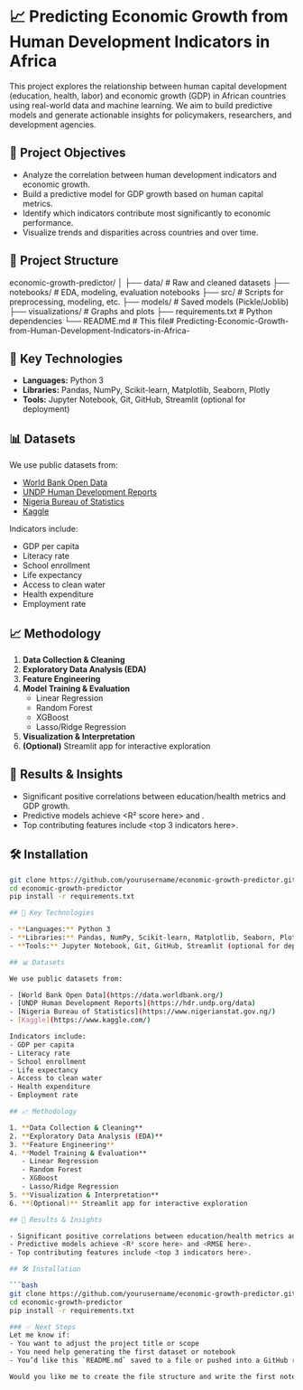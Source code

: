 # 📈 Predicting Economic Growth from Human Development Indicators in Africa

This project explores the relationship between human capital development (education, health, labor) and economic growth (GDP) in African countries using real-world data and machine learning. We aim to build predictive models and generate actionable insights for policymakers, researchers, and development agencies.

## 🚀 Project Objectives

- Analyze the correlation between human development indicators and economic growth.
- Build a predictive model for GDP growth based on human capital metrics.
- Identify which indicators contribute most significantly to economic performance.
- Visualize trends and disparities across countries and over time.

## 📂 Project Structure


economic-growth-predictor/
│
├── data/ # Raw and cleaned datasets
├── notebooks/ # EDA, modeling, evaluation notebooks
├── src/ # Scripts for preprocessing, modeling, etc.
├── models/ # Saved models (Pickle/Joblib)
├── visualizations/ # Graphs and plots
├── requirements.txt # Python dependencies
└── README.md # This file# Predicting-Economic-Growth-from-Human-Development-Indicators-in-Africa-

## 🧠 Key Technologies

- **Languages:** Python 3
- **Libraries:** Pandas, NumPy, Scikit-learn, Matplotlib, Seaborn, Plotly
- **Tools:** Jupyter Notebook, Git, GitHub, Streamlit (optional for deployment)

## 📊 Datasets

We use public datasets from:

- [World Bank Open Data](https://data.worldbank.org/)
- [UNDP Human Development Reports](https://hdr.undp.org/data)
- [Nigeria Bureau of Statistics](https://www.nigerianstat.gov.ng/)
- [Kaggle](https://www.kaggle.com/)

Indicators include:
- GDP per capita
- Literacy rate
- School enrollment
- Life expectancy
- Access to clean water
- Health expenditure
- Employment rate

## 📈 Methodology

1. **Data Collection & Cleaning**
2. **Exploratory Data Analysis (EDA)**
3. **Feature Engineering**
4. **Model Training & Evaluation**  
   - Linear Regression  
   - Random Forest  
   - XGBoost  
   - Lasso/Ridge Regression
5. **Visualization & Interpretation**
6. **(Optional)** Streamlit app for interactive exploration

## 📌 Results & Insights

- Significant positive correlations between education/health metrics and GDP growth.
- Predictive models achieve <R² score here> and <RMSE here>.
- Top contributing features include <top 3 indicators here>.

## 🛠️ Installation

```bash
git clone https://github.com/yourusername/economic-growth-predictor.git
cd economic-growth-predictor
pip install -r requirements.txt

## 🧠 Key Technologies

- **Languages:** Python 3
- **Libraries:** Pandas, NumPy, Scikit-learn, Matplotlib, Seaborn, Plotly
- **Tools:** Jupyter Notebook, Git, GitHub, Streamlit (optional for deployment)

## 📊 Datasets

We use public datasets from:

- [World Bank Open Data](https://data.worldbank.org/)
- [UNDP Human Development Reports](https://hdr.undp.org/data)
- [Nigeria Bureau of Statistics](https://www.nigerianstat.gov.ng/)
- [Kaggle](https://www.kaggle.com/)

Indicators include:
- GDP per capita
- Literacy rate
- School enrollment
- Life expectancy
- Access to clean water
- Health expenditure
- Employment rate

## 📈 Methodology

1. **Data Collection & Cleaning**
2. **Exploratory Data Analysis (EDA)**
3. **Feature Engineering**
4. **Model Training & Evaluation**  
   - Linear Regression  
   - Random Forest  
   - XGBoost  
   - Lasso/Ridge Regression
5. **Visualization & Interpretation**
6. **(Optional)** Streamlit app for interactive exploration

## 📌 Results & Insights

- Significant positive correlations between education/health metrics and GDP growth.
- Predictive models achieve <R² score here> and <RMSE here>.
- Top contributing features include <top 3 indicators here>.

## 🛠️ Installation

```bash
git clone https://github.com/yourusername/economic-growth-predictor.git
cd economic-growth-predictor
pip install -r requirements.txt

### ✅ Next Steps
Let me know if:
- You want to adjust the project title or scope
- You need help generating the first dataset or notebook
- You’d like this `README.md` saved to a file or pushed into a GitHub repo structure

Would you like me to create the file structure and write the first notebook or script to kick off the analysis?
